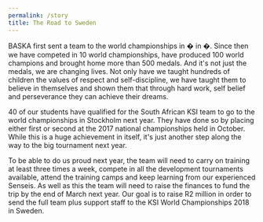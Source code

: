 ```yaml
---
permalink: /story
title: The Road to Sweden
---
```


BASKA first sent a team to the world championships in � in �. Since then we
have competed in 10 world championships, have produced 100 world champions and
brought home more than 500 medals. And it's not just the medals, we are changing
lives. Not only have we taught hundreds of children the values of respect and
self-discipline, we have taught them to believe in themselves and shown them
that through hard work, self belief and perseverance they can achieve their dreams.

40 of our students have qualified for the South African KSI team to go to the
world championships in Stockholm next year. They have done so by placing either
first or second at the 2017 national championships held in October. While this
is a huge achievement in itself, it's just another step along the way to the big
tournament next year.

To be able to do us proud next year, the team will need to carry on training at
least three times a week, compete in all the development tournaments available,
attend the training camps and keep learning from our experienced Senseis. As well
as this the team will need to raise the finances to fund the trip by the end of
March next year. Our goal is to raise R2 million in order to send the full team
plus support staff to the KSI World Championships 2018 in Sweden.

